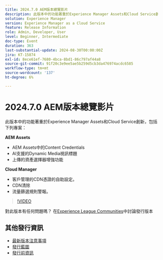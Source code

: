 ```yaml
---
title: 2024.7.0 AEM版本總覽影片
description: 此版本中的功能著重於Experience Manager Assets和Cloud Service創新，包括下列專案：使用Dynamic Media​Asset Selector增強功能上傳影片的AEM AssetsCloud Manager ​AI支援字幕AEM AssetsContent Credentials ​：自助設定客戶管理的CDN憑證​CDN清除​ ​流量篩選器規則警報
solution: Experience Manager
version: Experience Manager as a Cloud Service
feature: Release Information
role: Admin, Developer, User
level: Beginner, Intermediate
doc-type: Event
duration: 363
last-substantial-update: 2024-08-30T00:00:00Z
jira: KT-15874
exl-id: 8ece61ef-7680-4bca-8bd1-86c797af44a8
source-git-commit: 91f20c3e9ee5ae5b259d5cb3da476974acdc6585
workflow-type: tm+mt
source-wordcount: '137'
ht-degree: 6%

---
```


# 2024.7.0 AEM版本總覽影片

此版本中的功能著重於Experience Manager Assets和Cloud Service創新，包括下列專案：

**AEM Assets**

* AEM Assets中的Content Credentials&#x200B;
* AI支援的Dynamic Media視訊標題&#x200B;
* 上傳的資產選擇器增強功能&#x200B;

**Cloud Manager**

* 客戶管理的CDN憑證的自助設定&#x200B;。
* CDN清除&#x200B;
* 流量篩選規則警報&#x200B;。

>[!VIDEO](https://video.tv.adobe.com/v/3431707/?learn=on)


對此版本有任何問題嗎？  在[Experience League Communities](https://adobe.ly/3X9WQfF)中討論發行版本

## 其他發行資訊

* [最新版本注意事項](https://experienceleague.adobe.com/docs/experience-manager-cloud-service/content/release-notes/home.html?lang=zh-Hant)
* [發行藍圖](https://experienceleague.adobe.com/docs/experience-manager-release-information/aem-release-updates/update-releases-roadmap.html?lang=zh-Hant)
* [發行前資訊](https://experienceleague.adobe.com/docs/experience-manager-cloud-service/content/release-notes/prerelease.html)
